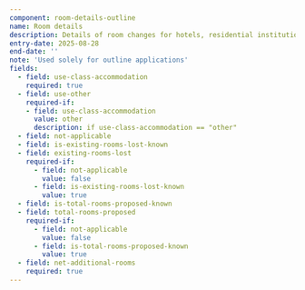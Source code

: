 ```yaml
---
component: room-details-outline
name: Room details
description: Details of room changes for hotels, residential institutions and hostels (C1, C2, C2A use classes)
entry-date: 2025-08-28
end-date: ''
note: 'Used solely for outline applications'
fields:
  - field: use-class-accommodation
    required: true
  - field: use-other
    required-if:
    - field: use-class-accommodation
      value: other
      description: if use-class-accommodation == "other"
  - field: not-applicable
  - field: is-existing-rooms-lost-known
  - field: existing-rooms-lost
    required-if:
      - field: not-applicable
        value: false
      - field: is-existing-rooms-lost-known
        value: true
  - field: is-total-rooms-proposed-known
  - field: total-rooms-proposed
    required-if:
      - field: not-applicable
        value: false
      - field: is-total-rooms-proposed-known
        value: true
  - field: net-additional-rooms
    required: true
---
```

